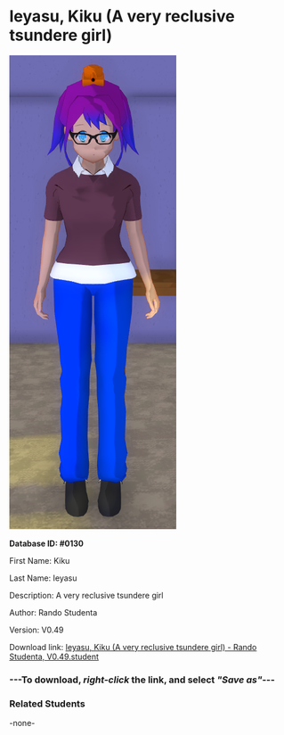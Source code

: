 # Ieyasu, Kiku (A very reclusive tsundere girl)

<img src="../../Files/Images/Ieyasu, Kiku (A very reclusive tsundere girl).png" title="Ieyasu, Kiku (A very reclusive tsundere girl) - Rando Studenta, V0.49">

**Database ID: #0130**

First Name: Kiku

Last Name: Ieyasu

Description: A very reclusive tsundere girl

Author: Rando Studenta

Version: V0.49

Download link: <a href="https://raw.githubusercontent.com/Arbiter1223/Daigaku-Gurashi-Custom-Students/master/Files/Student%20Files/Ieyasu%2C%20Kiku%20(A%20very%20reclusive%20tsundere%20girl)%20-%20Rando%20Studenta%2C%20V0.49.student">Ieyasu, Kiku (A very reclusive tsundere girl) - Rando Studenta, V0.49.student</a>

### ---**To download, _right-click_ the link, and select _"Save as"_**---

### Related Students

-none-
